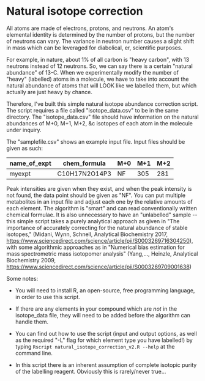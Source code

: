 # Natural isotope correction

All atoms are made of electrons, protons, and neutrons. An atom's elemental identity is determined by the number of protons, but the number of neutrons can vary. The variance in neutron number causes a slight shift in mass which can be leveraged for diabolical, er, scientific purposes.

For example, in nature, about 1% of all carbon is "heavy carbon", with 13 neutrons instead of 12 neutrons. So, we can say there is a certain "natural abundance" of 13-C. When we experimentally modify the number of "heavy" (labelled) atoms in a molecule, we have to take into account the natural abundance of atoms that will LOOK like we labelled them, but which actually are just heavy by chance.

Therefore, I've built this simple natural isotope abundance correction script. The script requires a file called "isotope_data.csv" to be in the same directory. The "isotope_data.csv" file should have information on the natural abundances of M+0, M+1, M+2, &c isotopes of each atom in the molecule under inquiry.

The "samplefile.csv" shows an example input file. Input files should be given as such:

name_of_expt | chem_formula | M+0 | M+1 | M+2 |
-------------|--------------|-----|-----|-----|
myexpt | C10H17N2O14P3 | NF | 305 | 281 |

Peak intensities are given when they exist, and when the peak intensity is not found, the data point should be given as "NF". You can put multiple metabolites in an input file and adjust each one by the relative amounts of each element. The algorithm is "smart" and can read conventionally written chemical formulae. It is also unnecessary to have an "unlabelled" sample -- this simple script takes a purely analytical approach as given in "The importance of accurately correcting for the natural abundance of stable isotopes," (Midani, Wynn, Schnell, Analytical Biochemistry 2017, https://www.sciencedirect.com/science/article/pii/S0003269716304250), with some algorithmic approaches as in "Numerical bias estimation for mass spectrometric mass isotopomer analysis" (Yang,..., Heinzle, Analytical Biochemistry 2009, https://www.sciencedirect.com/science/article/pii/S0003269709001638)

Some notes:

* You will need to install R, an open-source, free programming language, in order to use this script. 

* If there are any elements in your compound which are *not* in the isotope_data file, they will need to be added before the algorithm can handle them.

* You can find out how to use the script (input and output options, as well as the required "-L" flag for which element type you have labelled!) by typing `Rscript natural_isotope_correction_v2.R --help` at the command line. 

* In this script there is an inherent assumption of complete isotopic purity of the labelling reagent. Obviously this is rarely/never true... 

